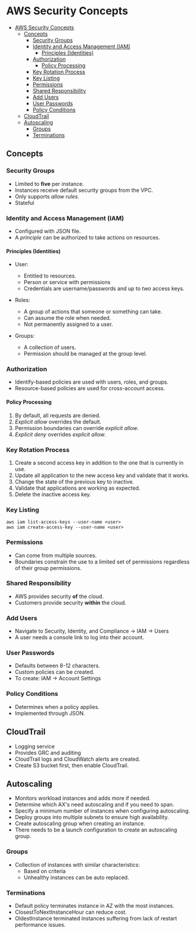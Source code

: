 # AWS Security Concepts

- [AWS Security Concepts](#aws-security-concepts)
  - [Concepts](#concepts)
    - [Security Groups](#security-groups)
    - [Identity and Access Management (IAM)](#identity-and-access-management-iam)
      - [Principles (Identities)](#principles-identities)
    - [Authorization](#authorization)
      - [Policy Processing](#policy-processing)
    - [Key Rotation Process](#key-rotation-process)
    - [Key Listing](#key-listing)
    - [Permissions](#permissions)
    - [Shared Responsibility](#shared-responsibility)
    - [Add Users](#add-users)
    - [User Passwords](#user-passwords)
    - [Policy Conditions](#policy-conditions)
  - [CloudTrail](#cloudtrail)
  - [Autoscaling](#autoscaling)
    - [Groups](#groups)
    - [Terminations](#terminations)

## Concepts

### Security Groups

- Limited to **five** per instance.
- Instances receive default security groups from the VPC.
- Only supports *allow rules*.
- Stateful

### Identity and Access Management (IAM)

- Configured with JSON file.
- A *principle* can be authorized to take actions on resources.

#### Principles (Identities)
  
- User:
  - Entitled to resources.
  - Person or service with permissions
  - Credentials are username/passwords and up to *two* access keys.
  
- Roles:
  - A group of actions that someone or something can take.
  - Can assume the role when needed.
  - Not permanently assigned to a user.

- Groups:
  - A collection of users.
  - Permission should be managed at the group level.

### Authorization

- Identify-based policies are used with users, roles, and groups.
- Resource-based policies are used for cross-account access.

#### Policy Processing

1. By default, all requests are denied.
2. *Explicit allow* overrides the default.
3. Permission boundaries can override *explicit allow*.
4. *Explicit deny* overrides *explicit allow*.

### Key Rotation Process

1. Create a second access key in addition to the one that is currently in use.
2. Update all application to the new access key and validate that it works.
3. Change the state of the previous key to inactive.
4. Validate that applications are working as expected.
5. Delete the inactive access key.

### Key Listing

```text
aws iam list-access-keys --user-name <user>
aws iam create-access-key --user-name <user>
```

### Permissions

- Can come from multiple sources.
- Boundaries constrain the use to a limited set of permissions regardless of their group permissions.

### Shared Responsibility

- AWS provides security **of** the cloud.
- Customers provide security **within** the cloud.

### Add Users

- Navigate to Security, Identity, and Compliance → IAM → Users
- A user needs a console link to log into their account.

### User Passwords

- Defaults between 8-12 characters.
- Custom policies can be created.
- To create: IAM → Account Settings

### Policy Conditions

- Determines when a policy applies.
- Implemented through JSON.

## CloudTrail

- Logging service
- Provides GRC and auditing
- CloudTrail logs and CloudWatch alerts are created.
- Create S3 bucket first, then enable CloudTrail.

## Autoscaling

- Monitors workload instances and adds more if needed.
- Determine which AX's need autoscaling and if you need to span.
- Specify a minimum number of instances when configuring autoscaling.
- Deploy groups into multiple subnets to ensure high availability.
- Create autoscaling group when creating an instance.
- There needs to be a launch configuration to create an autoscaling group.
  
### Groups

- Collection of instances with similar characteristics:
  - Based on criteria
  - Unhealthy instances can be auto replaced.

### Terminations

- Default policy terminates instance in AZ with the most instances.
- ClosestToNextInstanceHour can reduce cost.
- OldestInstance terminated instances suffering from lack of restart performance issues.


